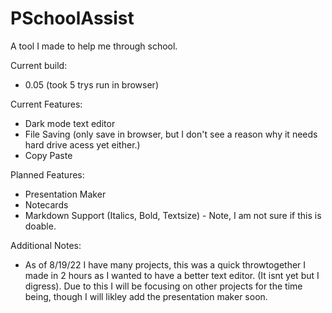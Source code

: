 # PSchoolAssist
A tool I made to help me through school.

Current build: 
 - 0.05 (took 5 trys run in browser)

Current Features:
  - Dark mode text editor
  - File Saving (only save in browser, but I don't see a reason why it needs hard drive acess yet either.)
  - Copy Paste

Planned Features:
  - Presentation Maker
  - Notecards
  - Markdown Support (Italics, Bold, Textsize) - Note, I am not sure if this is doable.
  
Additional Notes:
  - As of 8/19/22 I have many projects, this was a quick throwtogether I made in 2 hours as I wanted to have a better text editor. (It isnt yet but I digress).
   Due to this I will be focusing on other projects for the time being, though I will likley add the presentation maker soon.
